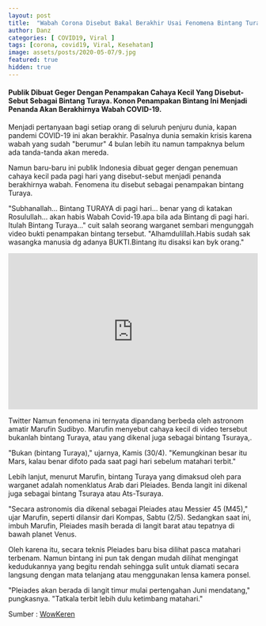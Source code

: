 ```yaml
---
layout: post
title:  "Wabah Corona Disebut Bakal Berakhir Usai Fenomena Bintang Turaya, Begini Kata Ahli"
author: Danz
categories: [ COVID19, Viral ]
tags: [corona, covid19, Viral, Kesehatan]
image: assets/posts/2020-05-07/9.jpg
featured: true
hidden: true
---
```


#### Publik Dibuat Geger Dengan Penampakan Cahaya Kecil Yang Disebut-Sebut Sebagai Bintang Turaya. Konon Penampakan Bintang Ini Menjadi Penanda Akan Berakhirnya Wabah COVID-19.

Menjadi pertanyaan bagi setiap orang di seluruh penjuru dunia, kapan pandemi COVID-19 ini akan berakhir. Pasalnya dunia semakin krisis karena wabah yang sudah "berumur" 4 bulan lebih itu namun tampaknya belum ada tanda-tanda akan mereda.

Namun baru-baru ini publik Indonesia dibuat geger dengan penemuan cahaya kecil pada pagi hari yang disebut-sebut menjadi penanda berakhirnya wabah. Fenomena itu disebut sebagai penampakan bintang Turaya.

"Subhanallah... Bintang TURAYA di pagi hari... benar yang di katakan Rosulullah... akan habis Wabah Covid-19.apa bila ada Bintang di pagi hari. Itulah Bintang Turaya..." cuit salah seorang warganet sembari mengunggah video bukti penampakan bintang tersebut. "Alhamdulillah.Habis sudah sak wasangka manusia dg adanya BUKTI.Bintang itu disaksi kan byk orang."

<p><iframe style="width:100%;" height="315" src="https://www.wowkeren.com/display/videos/2020/05/01/00308968v1.mp4" frameborder="0" allowfullscreen></iframe></p>


Twitter
Namun fenomena ini ternyata dipandang berbeda oleh astronom amatir Marufin Sudibyo. Marufin menyebut cahaya kecil di video tersebut bukanlah bintang Turaya, atau yang dikenal juga sebagai bintang Tsuraya,.

"Bukan (bintang Turaya)," ujarnya, Kamis (30/4). "Kemungkinan besar itu Mars, kalau benar difoto pada saat pagi hari sebelum matahari terbit."

Lebih lanjut, menurut Marufin, bintang Turaya yang dimaksud oleh para warganet adalah nomenklatus Arab dari Pleiades. Benda langit ini dikenal juga sebagai bintang Tsuraya atau Ats-Tsuraya.

"Secara astronomis dia dikenal sebagai Pleiades atau Messier 45 (M45)," ujar Marufin, seperti dilansir dari Kompas, Sabtu (2/5). Sedangkan saat ini, imbuh Marufin, Pleiades masih berada di langit barat atau tepatnya di bawah planet Venus.

Oleh karena itu, secara teknis Pleiades baru bisa dilihat pasca matahari terbenam. Namun bintang ini pun tak dengan mudah dilihat mengingat kedudukannya yang begitu rendah sehingga sulit untuk diamati secara langsung dengan mata telanjang atau menggunakan lensa kamera ponsel.

"Pleiades akan berada di langit timur mulai pertengahan Juni mendatang," pungkasnya. "Tatkala terbit lebih dulu ketimbang matahari."

Sumber : <a href="https://www.wowkeren.com/berita/tampil/00308968.html" target="_blank">WowKeren</a>